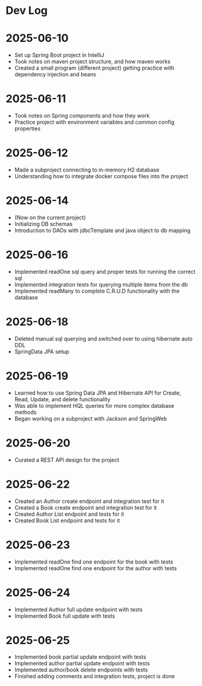 # Dev Log

# 2025-06-10

- Set up Spring Boot project in IntelliJ
- Took notes on maven project structure, and how maven works
- Created a small program (different project) getting practice with dependency injection and beans

# 2025-06-11

- Took notes on Spring components and how they work
- Practice project with environment variables and common config properties

# 2025-06-12

- Made a subproject connecting to in-memory H2 database
- Understanding how to integrate docker compose files into the project

# 2025-06-14

- (Now on the current project)
- Initializing DB schemas
- Introduction to DAOs with jdbcTemplate and java object to db mapping

# 2025-06-16

- Implemented readOne sql query and proper tests for running the correct sql
- Implemented integration tests for querying multiple items from the db
- Implemented readMany to complete C.R.U.D functionality with the database

# 2025-06-18

- Deleted manual sql querying and switched over to using hibernate auto DDL
- SpringData JPA setup

# 2025-06-19

- Learned how to use Spring Data JPA and Hibernate API for Create, Read, Update, and delete
functionality
- Was able to implement HQL queries for more complex database methods
- Began working on a subproject with Jackson and SpringWeb

# 2025-06-20

- Curated a REST API design for the project

# 2025-06-22

- Created an Author create endpoint and integration test for it
- Created a Book create endpoint and integration test for it
- Created Author List endpoint and tests for it
- Created Book List endpoint and tests for it

# 2025-06-23

- Implemented readOne find one endpoint for the book with tests
- Implemented readOne find one endpoint for the author with tests

# 2025-06-24

- Implemented Author full update endpoint with tests
- Implemented Book full update with tests

# 2025-06-25

- Implemented book partial update endpoint with tests
- Implemented author partial update endpoint with tests
- Implemented author/book delete endpoints with tests
- Finished adding comments and integration tests, project is done
